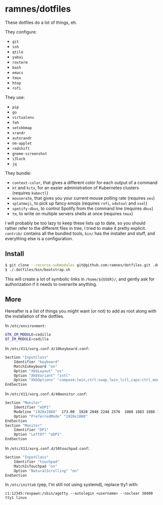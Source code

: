 # ramnes/dotfiles

These dotfiles do a lot of things, eh.

They configure:
* `git`
* `ssh`
* `qtile`
* `yabai`
* `roxterm`
* `bash`
* `emacs`
* `tmux`
* `htop`
* `rofi`

They use:
* `pip`
* `go`
* `virtualenv`
* `feh`
* `setxkbmap`
* `xrandr`
* `autorandr`
* `nm-applet`
* `redshift`
* `gnome-screenshot`
* `i3lock`
* `jq`

They bundle:
* `context-color`, that gives a different color for each output of a command
* `kt` and `kctx`, for an easier administration of Kubernetes clusters
  (requires `kubectl`)
* `mouserate`, that gives you your current mouse polling rate (requires `xev`)
* `splatmoji`, to pick up fancy emojis (requires `rofi`, `xdotool` and `xsel`)
* `spotify-dbus`, to control Spotify from the command line (requires `dbus`)
* `tm`, to write on multiple servers shells at once (requires `tmux`)

I will probably be too lazy to keep these lists up to date, so you should
rather refer to the different files in tree, I tried to make it pretty
explicit. `contrib/` contains all the bundled tools, `bin/` has the installer
and stuff, and everything else is a configuration.


## Install

```sh
$ git clone --recurse-submodules git@github.com:ramnes/dotfiles.git .dotfiles
$ ./.dotfiles/bin/bootstrap.sh
```

This will create a lot of symbolic links in `/home/${USER}/`, and gently ask
for authorization if it needs to overwrite anything.


## More

Hereafter is a list of things you might want (or not) to add as root along with
the installation of the dotfiles.

In `/etc/environment`:

```sh
GTK_IM_MODULE=cedilla
QT_IM_MODULE=cedilla
```

In `/etc/X11/xorg.conf.d/10keyboard.conf`:

```sh
Section "InputClass"
    Identifier "keyboard"
    MatchIsKeyboard "on"
    Option "XkbLayout" "us"
    Option "XkbVariant" "intl"
    Option "XkbOptions" "compose:lwin,ctrl:swap_lwin_lctl,caps:ctrl_modifier,shift:both_capslock_cancel"
EndSection
```

In `/etc/X11/xorg.conf.d/40monitor.conf`:

```sh
Section "Monitor"
    Identifier "eDP1"
    Modeline "1920x1080"  173.00  1920 2048 2248 2576  1080 1083 1088 1120 -hsync +vsync
    Option "PreferredMode" "1920x1080"
EndSection
Section "Monitor"
    Identifier "DP1"
    Option "LeftOf" "eDP1"
EndSection
```

In `/etc/X11/xorg.conf.d/50touchpad.conf`:

```sh
Section "InputClass"
    Identifier "touchpad"
    MatchIsTouchpad "on"
    Option "NaturalScrolling" "on"
EndSection
```

In `/etc/inittab` (yep, I'm still not using systemd), replace tty1 with:

```
c1:12345:respawn:/sbin/agetty --autologin <username> --noclear 38400 tty1 linux
```
